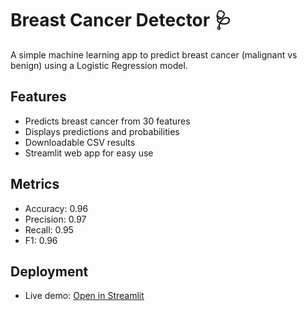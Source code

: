 # Breast Cancer Detector 🩺

A simple machine learning app to predict breast cancer (malignant vs benign) using a Logistic Regression model.

## Features
- Predicts breast cancer from 30 features
- Displays predictions and probabilities
- Downloadable CSV results
- Streamlit web app for easy use

## Metrics
- Accuracy: 0.96
- Precision: 0.97
- Recall: 0.95
- F1: 0.96

## Deployment
- Live demo: [Open in Streamlit](https://share.streamlit.io/<your-username>/breast-cancer-detector-by-grandmaster/main/app.py)
